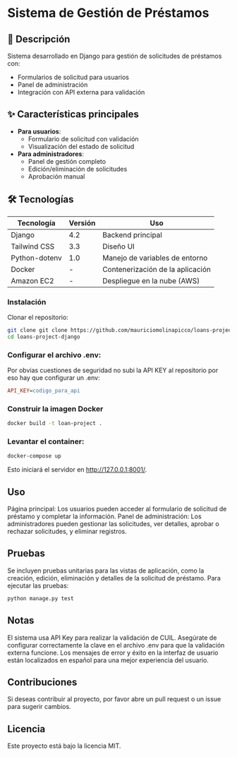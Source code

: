 # Sistema de Gestión de Préstamos

## 📝 Descripción
Sistema desarrollado en Django para gestión de solicitudes de préstamos con:
- Formularios de solicitud para usuarios
- Panel de administración
- Integración con API externa para validación

## ✨ Características principales
- **Para usuarios**:
  - Formulario de solicitud con validación
  - Visualización del estado de solicitud
- **Para administradores**:
  - Panel de gestión completo
  - Edición/eliminación de solicitudes
  - Aprobación manual

## 🛠 Tecnologías
| Tecnología        | Versión   | Uso                                      |
|-------------------|-----------|------------------------------------------|
| Django            | 4.2       | Backend principal                       |
| Tailwind CSS      | 3.3       | Diseño UI                               |
| Python-dotenv     | 1.0       | Manejo de variables de entorno           |
| Docker            | -         | Contenerización de la aplicación        |
| Amazon EC2        | -         | Despliegue en la nube (AWS)             |

### Instalación
Clonar el repositorio:

```bash
git clone git clone https://github.com/mauriciomolinapicco/loans-project-django.git
cd loans-project-django
```

### Configurar el archivo .env:
Por obvias cuestiones de seguridad no subi la API KEY al repositorio por eso hay que configurar un .env:
```ini
API_KEY=codigo_para_api
```

### Construir la imagen Docker
```bash
docker build -t loan-project .
```

### Levantar el container:
```bash
docker-compose up
```
Esto iniciará el servidor en http://127.0.0.1:8001/.

## Uso
Página principal: Los usuarios pueden acceder al formulario de solicitud de préstamo y completar la información.
Panel de administración: Los administradores pueden gestionar las solicitudes, ver detalles, aprobar o rechazar solicitudes, y eliminar registros.

## Pruebas
Se incluyen pruebas unitarias para las vistas de aplicación, como la creación, edición, eliminación y detalles de la solicitud de préstamo.
Para ejecutar las pruebas:
```bash
python manage.py test
```


## Notas
El sistema usa API Key para realizar la validación de CUIL. Asegúrate de configurar correctamente la clave en el archivo .env para que la validación externa funcione.
Los mensajes de error y éxito en la interfaz de usuario están localizados en español para una mejor experiencia del usuario.

## Contribuciones
Si deseas contribuir al proyecto, por favor abre un pull request o un issue para sugerir cambios.

## Licencia
Este proyecto está bajo la licencia MIT.

